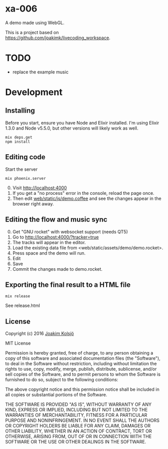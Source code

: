 # xa-006

A demo made using WebGL.

This is a project based on <https://github.com/joakimk/livecoding_workspace>.

# TODO

- replace the example music

# Development

## Installing

Before you start, ensure you have Node and Elixir installed. I'm using Elixir 1.3.0 and Node v5.5.0, but other versions will likely work as well.

    mix deps.get
    npm install

## Editing code

Start the server

    mix phoenix.server

0. Visit <http://localhost:4000>
  0. If you get a "no process" error in the console, reload the page once.
0. Then edit [web/static/js/demo.coffee](web/static/js/demo.coffee) and see the changes appear in the browser right away.

## Editing the flow and music sync

0. Get "GNU rocket" with websocket support (needs QT5)
0. Go to <http://localhost:4000/?tracker=true>
0. The tracks will appear in the editor.
0. Load the existing data file from <web/static/assets/demo/demo.rocket>.
0. Press space and the demo will run.
0. Edit
0. Save
0. Commit the changes made to demo.rocket.

## Exporting the final result to a HTML file

    mix release

See release.html

## License

Copyright (c) 2016 [Joakim Kolsjö](https://twitter.com/joakimk)

MIT License

Permission is hereby granted, free of charge, to any person obtaining
a copy of this software and associated documentation files (the
"Software"), to deal in the Software without restriction, including
without limitation the rights to use, copy, modify, merge, publish,
distribute, sublicense, and/or sell copies of the Software, and to
permit persons to whom the Software is furnished to do so, subject to
the following conditions:

The above copyright notice and this permission notice shall be
included in all copies or substantial portions of the Software.

THE SOFTWARE IS PROVIDED "AS IS", WITHOUT WARRANTY OF ANY KIND,
EXPRESS OR IMPLIED, INCLUDING BUT NOT LIMITED TO THE WARRANTIES OF
MERCHANTABILITY, FITNESS FOR A PARTICULAR PURPOSE AND
NONINFRINGEMENT. IN NO EVENT SHALL THE AUTHORS OR COPYRIGHT HOLDERS BE
LIABLE FOR ANY CLAIM, DAMAGES OR OTHER LIABILITY, WHETHER IN AN ACTION
OF CONTRACT, TORT OR OTHERWISE, ARISING FROM, OUT OF OR IN CONNECTION
WITH THE SOFTWARE OR THE USE OR OTHER DEALINGS IN THE SOFTWARE.
